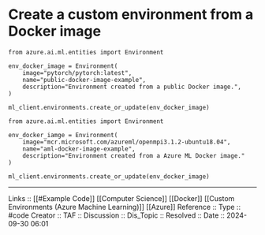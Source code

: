 # Create a custom environment from a Docker image

```
from azure.ai.ml.entities import Environment

env_docker_image = Environment(
	image="pytorch/pytorch:latest",
	name="public-docker-image-example",
	description="Environment created from a public Docker image.",
)

ml_client.environments.create_or_update(env_docker_image)
```

```
from azure.ai.ml.entities import Environment

env_docker_iamge = Environment(
	image="mcr.microsoft.com/azureml/openmpi3.1.2-ubuntu18.04",
	name="aml-docker-image-example",
	description="Environment created from a Azure ML Docker image."
)

ml_client.environments.create_or_update(env_docker_image)
```

---
Links :: [[#Example Code]] [[Computer Science]] [[Docker]] [[Custom Environments (Azure Machine Learning)]] [[Azure]]
Reference ::
Type :: #code
Creator ::
TAF ::
Discussion ::
Dis_Topic :: 
Resolved ::
Date :: 2024-09-30 06:01
